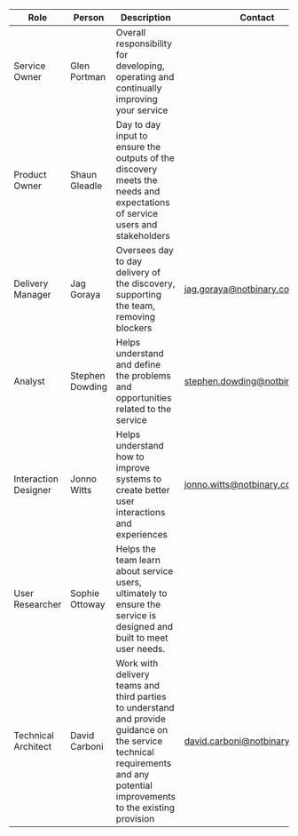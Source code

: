 Role | Person | Description | Contact
--- | --- | --- | ---
Service Owner | Glen Portman | Overall responsibility for developing, operating and continually improving your service
Product Owner | Shaun Gleadle | Day to day input to ensure the outputs of the discovery meets the needs and expectations of service users and stakeholders
Delivery Manager | Jag Goraya | Oversees day to day delivery of the discovery, supporting the team, removing blockers | jag.goraya@notbinary.co.uk 
Analyst | Stephen Dowding | Helps understand and define the problems and opportunities related to the service | stephen.dowding@notbinary.co.uk 
Interaction Designer | Jonno Witts | Helps understand how to improve systems to create better user interactions and experiences| jonno.witts@notbinary.co.uk 
User Researcher | Sophie Ottoway |  Helps the team learn about service users, ultimately to ensure the service is designed and built to meet user needs. | 
Technical Architect | David Carboni | Work with delivery teams and third parties to understand and provide guidance on the service technical requirements and any potential improvements to the existing provision | david.carboni@notbinary.co.uk 